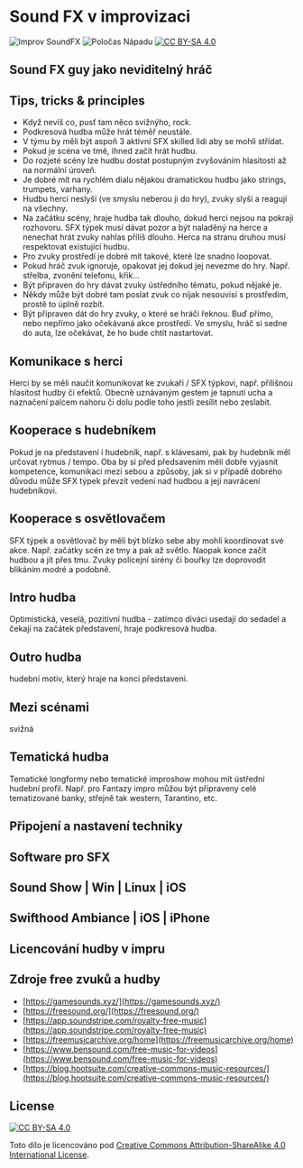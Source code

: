 # Sound FX v improvizaci

![Improv SoundFX](https://img.shields.io/badge/Improv-SoundFX-red) ![Poločas Nápadu](https://img.shields.io/badge/Poločas-Nápadu-green) [![CC BY-SA 4.0][cc-by-sa-shield]][cc-by-sa]

## Sound FX guy jako neviditelný hráč

## Tips, tricks & principles
- Když nevíš co, pusť tam něco svižnýho, rock.
- Podkresová hudba může hrát téměř neustále.
- V týmu by měli být aspoň 3 aktivní SFX skilled lidi aby se mohli střídat.
- Pokud je scéna ve tmě, ihned začít hrát hudbu.
- Do rozjeté scény lze hudbu dostat postupným zvyšováním hlasitosti až na normální úroveň.
- Je dobré mít na rychlém dialu nějakou dramatickou hudbu jako strings, trumpets, varhany.
- Hudbu herci neslyší (ve smyslu neberou ji do hry), zvuky slyší a reagují na všechny.
- Na začátku scény, hraje hudba tak dlouho, dokud herci nejsou na pokraji rozhovoru. SFX týpek musí dávat pozor a být naladěný na herce a nenechat hrát zvuky nahlas příliš dlouho. Herca na stranu druhou musí respektovat existující hudbu.
- Pro zvuky prostředí je dobré mít takové, které lze snadno loopovat.
- Pokud hráč zvuk ignoruje, opakovat jej dokud jej nevezme do hry. Např. střelba, zvonění telefonu, křik...
- Být připraven do hry dávat zvuky ústředního tématu, pokud nějaké je.
- Někdy může být dobré tam poslat zvuk co nijak nesouvisí s prostředím, prostě to úplně rozbít.
- Být připraven dát do hry zvuky, o které se hráči řeknou. Buď přímo, nebo nepřímo jako očekávaná akce prostředí. Ve smyslu, hráč si sedne do auta, lze očekávat, že ho bude chtít nastartovat.

## Komunikace s herci
Herci by se měli naučit komunikovat ke zvukaři / SFX týpkovi, např. přílišnou hlasitost hudby či efektů. Obecně uznávaným gestem je tapnutí ucha a naznačení palcem nahoru či dolu podle toho jestli zesílit nebo zeslabit.

## Kooperace s hudebníkem
Pokud je na představení i hudebník, např. s klávesami, pak by hudebník měl určovat rytmus / tempo. Oba by si před předsavením měli dobře vyjasnit kompetence, komunikaci mezi sebou a způsoby, jak si v případě dobrého důvodu může SFX týpek převzít vedení nad hudbou a její navrácení hudebníkovi. 

## Kooperace s osvětlovačem
SFX týpek a osvětlovač by měli být blízko sebe aby mohli koordinovat své akce. Např. začátky scén ze tmy a pak až světlo. Naopak konce začít hudbou a jít přes tmu. Zvuky policejní sirény či bouřky lze doprovodit blikáním modré a podobně.

## Intro hudba

Optimistická, veselá, pozitivní hudba - zatímco diváci usedají do sedadel a čekají na začátek představení, hraje podkresová hudba.

## Outro hudba

hudební motiv, který hraje na konci představení. 

## Mezi scénami

svižná

## Tematická hudba
Tematické longformy nebo tematické improshow mohou mít ústřední hudební profil. Např. pro Fantazy impro můžou být připraveny celé tematizované banky, střejně tak western, Tarantino, etc. 

## Připojení a nastavení techniky

## Software pro SFX

## Sound Show | Win | Linux | iOS

## Swifthood Ambiance | iOS | iPhone

## Licencování hudby v impru

## Zdroje free zvuků a hudby

- [https://gamesounds.xyz/](https://gamesounds.xyz/)
- [https://freesound.org/](https://freesound.org/)
- [https://app.soundstripe.com/royalty-free-music](https://app.soundstripe.com/royalty-free-music)
- [https://freemusicarchive.org/home](https://freemusicarchive.org/home)
- [https://www.bensound.com/free-music-for-videos](https://www.bensound.com/free-music-for-videos)
- [https://blog.hootsuite.com/creative-commons-music-resources/](https://blog.hootsuite.com/creative-commons-music-resources/)

## License
[![CC BY-SA 4.0][cc-by-sa-shield]][cc-by-sa]

Toto dílo je licencováno pod 
[Creative Commons Attribution-ShareAlike 4.0 International License][cc-by-sa].

[cc-by-sa]: http://creativecommons.org/licenses/by-sa/4.0/
[cc-by-sa-image]: https://licensebuttons.net/l/by-sa/4.0/88x31.png
[cc-by-sa-shield]: https://img.shields.io/badge/License-CC%20BY--SA%204.0-lightgrey.svg
